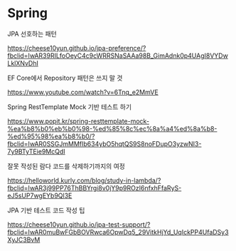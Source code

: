 # Spring

JPA 선호하는 패턴

https://cheese10yun.github.io/jpa-preference/?fbclid=IwAR39RILfoOeyC4c9cWRRSNaSAAa98B_GimAdnk0p4UAgI8VYDwLklXNvDhI


EF Core에서 Repository 패턴은 쓰지 말 것

https://www.youtube.com/watch?v=6Tnq_e2MmVE

Spring RestTemplate Mock 기반 테스트 하기

https://www.popit.kr/spring-resttemplate-mock-%ea%b8%b0%eb%b0%98-%ed%85%8c%ec%8a%a4%ed%8a%b8-%ed%95%98%ea%b8%b0/?fbclid=IwAR0SSGJmMMfIb634ybO5hqtQS9S8noFDupO3yzwNI3-7y9BTyTEie9McQdI

잘못 작성된 람다 코드를 삭제하기까지의 여정 

https://helloworld.kurly.com/blog/study-in-lambda/?fbclid=IwAR3j99PP76ThBBYrgi8v0jY9p9ROzI6nfxhFfaRyS-eJ5sUP7wgEYb9Ql3E

JPA 기반 테스트 코드 작성 팁

https://cheese10yun.github.io/jpa-test-support/?fbclid=IwAR0muBwFGbBOVRwca6OpwDq5_29VitkHjYd_UqIckPP4UfaDSy3XyJC3BvM
